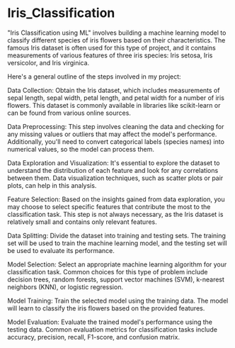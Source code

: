 # Iris_Classification
 "Iris Classification using ML" involves building a machine learning model to classify different species of iris flowers based on their characteristics. The famous Iris dataset is often used for this type of project, and it contains measurements of various features of three iris species: Iris setosa, Iris versicolor, and Iris virginica.

Here's a general outline of the steps involved in my project:

Data Collection: Obtain the Iris dataset, which includes measurements of sepal length, sepal width, petal length, and petal width for a number of iris flowers. This dataset is commonly available in libraries like scikit-learn or can be found from various online sources.

Data Preprocessing: This step involves cleaning the data and checking for any missing values or outliers that may affect the model's performance. Additionally, you'll need to convert categorical labels (species names) into numerical values, so the model can process them.

Data Exploration and Visualization: It's essential to explore the dataset to understand the distribution of each feature and look for any correlations between them. Data visualization techniques, such as scatter plots or pair plots, can help in this analysis.

Feature Selection: Based on the insights gained from data exploration, you may choose to select specific features that contribute the most to the classification task. This step is not always necessary, as the Iris dataset is relatively small and contains only relevant features.

Data Splitting: Divide the dataset into training and testing sets. The training set will be used to train the machine learning model, and the testing set will be used to evaluate its performance.

Model Selection: Select an appropriate machine learning algorithm for your classification task. Common choices for this type of problem include decision trees, random forests, support vector machines (SVM), k-nearest neighbors (KNN), or logistic regression.

Model Training: Train the selected model using the training data. The model will learn to classify the iris flowers based on the provided features.

Model Evaluation: Evaluate the trained model's performance using the testing data. Common evaluation metrics for classification tasks include accuracy, precision, recall, F1-score, and confusion matrix.
